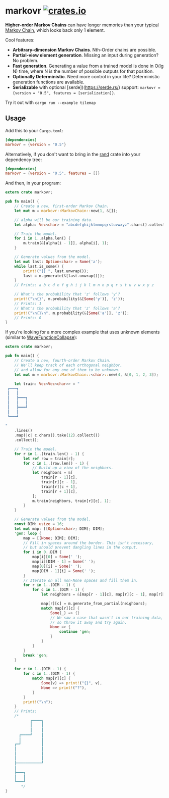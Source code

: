 # markovr [![crates.io](https://img.shields.io/crates/v/markovr.svg)](https://crates.io/crates/markovr)

**Higher-order Markov Chains** can have longer memories than your [typical Markov Chain](https://en.wikipedia.org/wiki/Markov_chain), which looks back only 1 element.

Cool features:

* **Arbitrary-dimension Markov Chains**. Nth-Order chains are possible.
* **Partial-view element generation**. Missing an input during generation? No problem.
* **Fast generation**. Generating a value from a trained model is done in O(lg N) time, where N is the number of possible outputs for that position.
* **Optionally Deterministic**. Need more control in your life? Deterministic generation functions are available.
* **Serializable** with optional [serde])(https://serde.rs/) support: `markovr = {version = "0.5", features = [serialization]}`.

Try it out with `cargo run --example tilemap`

## Usage

Add this to your `Cargo.toml`:

```toml
[dependencies]
markovr = {version = "0.5"}
```

Alternatively, if you don't want to bring in the [rand](https://crates.io/crates/rand) crate into your dependency tree:

```toml
[dependencies]
markovr = {version = "0.5", features = []}
```

And then, in your program:

```rust
extern crate markovr;

pub fn main() {
    // Create a new, first-order Markov Chain.
    let mut m = markovr::MarkovChain::new(1, &[]);

    // alpha will be our training data.
    let alpha: Vec<char> = "abcdefghijklmnopqrstuvwxyz".chars().collect();

    // Train the model.
    for i in 1..alpha.len() {
        m.train(&[alpha[i - 1]], alpha[i], 1);
    }

    // Generate values from the model.
    let mut last: Option<char> = Some('a');
    while last.is_some() {
        print!("{} ", last.unwrap());
        last = m.generate(&[last.unwrap()]);
    }
    // Prints: a b c d e f g h i j k l m n o p q r s t u v w x y z

    // What's the probability that 'z' follows 'y'?
    print!("\n{}", m.probability(&[Some('y')], 'z'));
    // Prints: 1
    // What's the probability that 'z' follows 'a'?
    print!("\n{}\n", m.probability(&[Some('a')], 'z'));
    // Prints: 0
}
```

If you're looking for a more complex example that uses unknown elements (similar to [WaveFunctionCollapse](https://github.com/mxgmn/WaveFunctionCollapse)):

```rust
extern crate markovr;

pub fn main() {
    // Create a new, fourth-order Markov Chain.
    // We'll keep track of each orthogonal neighbor,
    // and allow for any one of them to be unknown.
    let mut m = markovr::MarkovChain::<char>::new(4, &[0, 1, 2, 3]);

    let train: Vec<Vec<char>> = "           
 ┏━━━┓     
 ┃   ┃     
 ┃   ┣━━━┓ 
 ┃   ┃   ┃ 
 ┃   ┣━━━┛ 
 ┃   ┃     
 ┗━━━┛     
           
"
    .lines()
    .map(|c| c.chars().take(12).collect())
    .collect();

    // Train the model.
    for r in 1..(train.len() - 1) {
        let ref row = train[r];
        for c in 1..(row.len() - 1) {
            // Build up a view of the neighbors.
            let neighbors = &[
                train[r - 1][c],
                train[r][c - 1],
                train[r][c + 1],
                train[r + 1][c],
            ];
            m.train(neighbors, train[r][c], 1);
        }
    }

    // Generate values from the model.
    const DIM: usize = 16;
    let mut map: [[Option<char>; DIM]; DIM];
    'gen: loop {
        map = [[None; DIM]; DIM];
        // Fill in spaces around the border. This isn't necessary,
        // but should prevent dangling lines in the output.
        for i in 0..DIM {
            map[i][0] = Some(' ');
            map[i][DIM - 1] = Some(' ');
            map[0][i] = Some(' ');
            map[DIM - 1][i] = Some(' ');
        }
        // Iterate on all non-None spaces and fill them in.
        for r in 1..(DIM - 1) {
            for c in 1..(DIM - 1) {
                let neighbors = &[map[r - 1][c], map[r][c - 1], map[r][c + 1], map[r + 1][c]];

                map[r][c] = m.generate_from_partial(neighbors);
                match map[r][c] {
                    Some(_) => {}
                    // We saw a case that wasn't in our training data,
                    // so throw it away and try again.
                    None => {
                        continue 'gen;
                    }
                }
            }
        }
        break 'gen;
    }

    for r in 1..(DIM - 1) {
        for c in 1..(DIM - 1) {
            match map[r][c] {
                Some(v) => print!("{}", v),
                None => print!("?"),
            }
        }
        print!("\n");
    }
    // Prints:
    /*
           ┏━━━━┓
           ┃    ┃
           ┃    ┃
      ┏━━━━┛    ┃
      ┃         ┃
    ┏━┛         ┃
    ┃           ┃
    ┃           ┃
    ┃           ┃
    ┣━━━━━━━━━━━┛
    ┃
    ┣━━━┓
    ┃   ┃
    ┗━━━┛
       */
}
```
